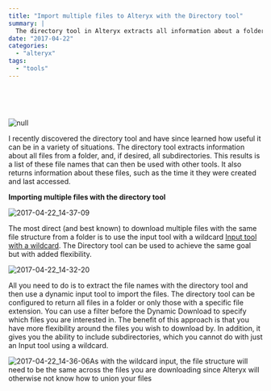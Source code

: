 ```yaml
---
title: "Import multiple files to Alteryx with the Directory tool"
summary: |
  The directory tool in Alteryx extracts all information about a folder. Find out how you can use it to import multiple files at once. 
date: "2017-04-22"
categories: 
  - "alteryx"
tags: 
  - "tools"
---
```


 

 

![null](https://nalediholly.files.wordpress.com/2017/04/image.png "null")

I recently discovered the directory tool and have since learned how useful it can be in a variety of situations. The directory tool extracts information about all files from a folder, and, if desired, all subdirectories. This results is a list of these file names that can then be used with other tools. It also returns information about these files, such as the time it they were created and last accessed.

**Importing multiple files with the directory tool**

![2017-04-22_14-37-09](https://nalediholly.files.wordpress.com/2017/04/2017-04-22_14-37-09.jpg)

The most direct (and best known) to download multiple files with the same file structure from a folder is to use the input tool with a wildcard [Input tool with a wildcard](http://downloads.alteryx.com/Alteryx/Help/Tips_and_Tricks.htm#1). The Directory tool can be used to achieve the same goal but with added flexibility.

![2017-04-22_14-32-20](https://nalediholly.files.wordpress.com/2017/04/2017-04-22_14-32-20.jpg)

All you need to do is to extract the file names with the directory tool and then use a dynamic input tool to import the files. The directory tool can be configured to return all files in a folder or only those with a specific file extension. You can use a filter before the Dynamic Download to specify which files you are interested in. The benefit of this approach is that you have more flexibility around the files you wish to download by. In addition, it gives you the ability to include subdirectories, which you cannot do with just an Input tool using a wildcard.

![2017-04-22_14-36-06](https://nalediholly.files.wordpress.com/2017/04/2017-04-22_14-36-06.jpg)As with the wildcard input, the file structure will need to be the same across the files you are downloading since Alteryx will otherwise not know how to union your files
